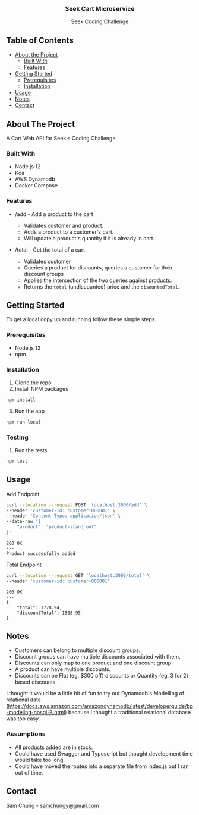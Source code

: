<br />
<p align="center">
  <h3 align="center">Seek Cart Microservice</h3>

  <p align="center">
    Seek Coding Challenge
    <br />
  </p>
</p>



<!-- TABLE OF CONTENTS -->
## Table of Contents

* [About the Project](#about-the-project)
  * [Built With](#built-with)
  * [Features]($features)
* [Getting Started](#getting-started)
  * [Prerequisites](#prerequisites)
  * [Installation](#installation)
* [Usage](#usage)
* [Notes](#notes)
* [Contact](#contact)

<!-- ABOUT THE PROJECT -->
## About The Project

A Cart Web API for Seek's Coding Challenge

### Built With
* Node.js 12
* Koa
* AWS Dynamodb
* Docker Compose

### Features
* /add   - Add a product to the cart
  * Validates customer and product.
  * Adds a product to a customer's cart.
  * Will update a product's quantity if it is already in cart.

* /total - Get the total of a cart
  * Validates customer
  * Queries a product for discounts, queries a customer for their discount groups
  * Applies the intersection of the two queries against products.
  * Returns the `total` (undiscounted) price and the `disountedTotal`.

<!-- GETTING STARTED -->
## Getting Started

To get a local copy up and running follow these simple steps.

### Prerequisites

* Node.js 12
* npm

### Installation
 
1. Clone the repo
2. Install NPM packages
```sh
npm install
```
3. Run the app
```sh
npm run local
```

### Testing
1. Run the tests
```sh
npm test
```

## Usage

Add Endpoint

```sh
curl --location --request POST 'localhost:3000/add' \
--header 'customer-id: customer-000001' \
--header 'Content-Type: application/json' \
--data-raw '{
    "product": "product-stand_out"
}'
```
```
200 OK
---
Product successfully added
```

Total Endpoint
```sh
curl --location --request GET 'localhost:3000/total' \
--header 'customer-id: customer-000001'
```
```
200 OK
---
{
    "total": 1778.94,
    "discountTotal": 1508.95
}
```

## Notes

* Customers can belong to multiple discount groups.
* Discount groups can have multiple discounts associated with them.
* Discounts can only map to one product and one discount group.
* A product can have multiple discounts.
* Discounts can be Flat (eg. $300 off) discounts or Quantity (eg. 3 for 2) based discounts.

I thought it would be a little bit of fun to try out Dynamodb's Modelling of relational data (https://docs.aws.amazon.com/amazondynamodb/latest/developerguide/bp-modeling-nosql-B.html) because I thought a traditional relational database was too easy.

### Assumptions
* All products added are in stock.
* Could have used Swagger and Typescript but thought development time would take too long.
* Could have moved the routes into a separate file from index.js but I ran out of time.

## Contact

Sam Chung - samchungy@gmail.com